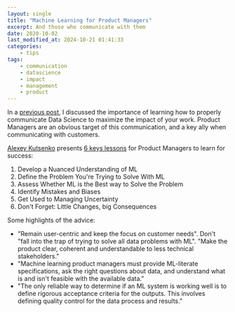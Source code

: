 ```yaml
---
layout: single
title: "Machine Learning for Product Managers"
excerpt: And those who communicate with them
date: 2020-10-02
last_modified_at: 2024-10-21 01:41:33
categories:
    - tips
tags:
    - communication
    - datascience
    - impact
    - management
    - product
---
```


In a [previous post](https://proinsias.github.io/tips/Communicating-Data-Science-with-impact),
I discussed the importance of learning how to properly communicate Data Science to maximize the impact of your work.
Product Managers are an obvious target of this communication, and a key ally when communicating with customers.

[Alexey Kutsenko](https://web.archive.org/web/20221202100714/https://www.mindtheproduct.com/profile/Alexey.Kutsenko) presents
[6 keys lessons](https://www.mindtheproduct.com/machine-learning-for-product-managers-a-quick-primer/)
for Product Managers to learn for success:

1. Develop a Nuanced Understanding of ML
2. Define the Problem You're Trying to Solve With ML
3. Assess Whether ML is the Best way to Solve the Problem
4. Identify Mistakes and Biases
5. Get Used to Managing Uncertainty
6. Don't Forget: Little Changes, big Consequences

Some highlights of the advice:

- "Remain user-centric and keep the focus on customer needs".
  Don't "fall into the trap of trying to solve all data problems with ML".
  "Make the product clear, coherent and understandable to less technical stakeholders."
- "Machine learning product managers must provide ML-literate specifications, ask the right questions about data,
  and understand what is and isn't feasible with the available data."
- "The only reliable way to determine if an ML system is working well
  is to define rigorous acceptance criteria for the outputs.
  This involves defining quality control for the data process and results."
